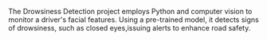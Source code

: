 The Drowsiness Detection project employs Python and computer vision to monitor a driver's facial features. Using a pre-trained model, it detects signs of drowsiness, such as closed eyes,issuing alerts to enhance road safety.
